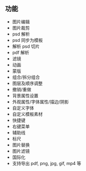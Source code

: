 ## 功能

- 图片编辑
- 图片裁剪
- psd 解析
- psd 同步为模板
- 解析 psd 切片
- pdf 解析
- 滤镜
- 动画
- 蒙版
- 组合/拆分组合
- 图层及顺序调整
- 撤销/重做
- 背景属性设置
- 外观属性/字体属性/描边/阴影
- 自定义字体
- 自定义模板素材
- 快捷键
- 右键菜单
- 辅助线
- 标尺
- 图片替换
- 图片滤镜
- 国际化
- 支持导出 pdf, png, jpg, gif, mp4 等

